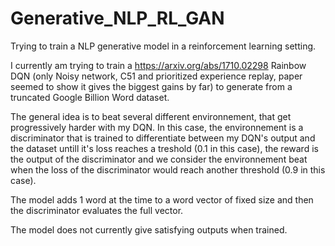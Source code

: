 # Generative_NLP_RL_GAN
Trying to train a NLP generative model in a reinforcement learning setting.

I currently am trying to train a https://arxiv.org/abs/1710.02298 Rainbow DQN (only Noisy network, C51 and prioritized experience replay, paper seemed to show it gives the biggest gains by far) to generate from a truncated Google Billion Word dataset. 

The general idea is to beat several different environnement, that get progressively harder with my DQN. In this case, the environnement is a discriminator that is trained to differentiate between my DQN's output and the dataset untill it's loss reaches a treshold (0.1 in this case), the reward is the output of the discriminator and we consider the environnement beat when the loss of the discriminator would reach another threshold (0.9 in this case).

The model adds 1 word at the time to a word vector of fixed size and then the discriminator evaluates the full vector.

The model does not currently give satisfying outputs when trained.
